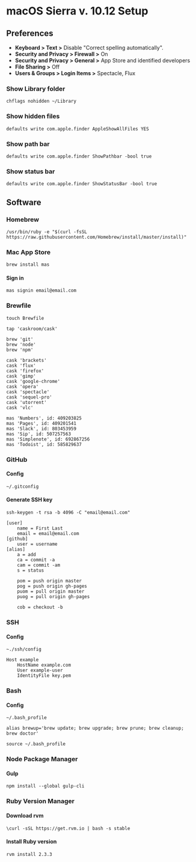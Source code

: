 # macOS Sierra v. 10.12 Setup 

## Preferences

- **Keyboard > Text >** Disable "Correct spelling automatically".
- **Security and Privacy > Firewall >** On
- **Security and Privacy > General >** App Store and identified developers
- **File Sharing >** Off
- **Users & Groups > Login Items >** Spectacle, Flux

### Show Library folder

```shell
chflags nohidden ~/Library
```

### Show hidden files

```shell
defaults write com.apple.finder AppleShowAllFiles YES
```

### Show path bar

```shell
defaults write com.apple.finder ShowPathbar -bool true
```

### Show status bar

```shell
defaults write com.apple.finder ShowStatusBar -bool true
```

## Software

### Homebrew

```shell
/usr/bin/ruby -e "$(curl -fsSL https://raw.githubusercontent.com/Homebrew/install/master/install)"
```

### Mac App Store

```shell
brew install mas
```

#### Sign in

```shell
mas signin email@email.com
```

### Brewfile

```shell
touch Brewfile
```

```shell
tap 'caskroom/cask'

brew 'git'
brew 'node'
brew 'npm'

cask 'brackets'
cask 'flux'
cask 'firefox'
cask 'gimp'
cask 'google-chrome'
cask 'opera'
cask 'spectacle'
cask 'sequel-pro'
cask 'utorrent'
cask 'vlc'

mas 'Numbers', id: 409203825
mas 'Pages', id: 409201541
mas 'Slack', id: 803453959
mas 'Sip', id: 507257563 
mas 'Simplenote', id: 692867256 
mas 'Todoist', id: 585829637
```

### GitHub

#### Config

```shell
~/.gitconfig
```


#### Generate SSH key

```shell
ssh-keygen -t rsa -b 4096 -C "email@email.com"
```

```shell
[user]
	name = First Last
	email = email@email.com
[github]
	user = username
[alias]
	a = add
	ca = commit -a
	cam = commit -am
	s = status

	pom = push origin master
	pog = push origin gh-pages
	puom = pull origin master
	puog = pull origin gh-pages
    
	cob = checkout -b
```

### SSH

#### Config

```shell
~./ssh/config
```

```shell
Host example
    HostName example.com
    User example-user
    IdentityFile key.pem
```

### Bash

#### Config

```shell
~/.bash_profile
```

```shell
alias brewup='brew update; brew upgrade; brew prune; brew cleanup; brew doctor'
```

```shell
source ~/.bash_profile
```

### Node Package Manager

#### Gulp

```shell
npm install --global gulp-cli
```

### Ruby Version Manager

#### Download rvm

```shell
\curl -sSL https://get.rvm.io | bash -s stable
```

#### Install Ruby version

```shell
rvm install 2.3.3
```

